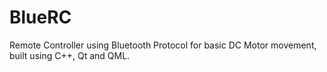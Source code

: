 # BlueRC

Remote Controller using Bluetooth Protocol for basic DC Motor movement, built using C++, Qt and QML.